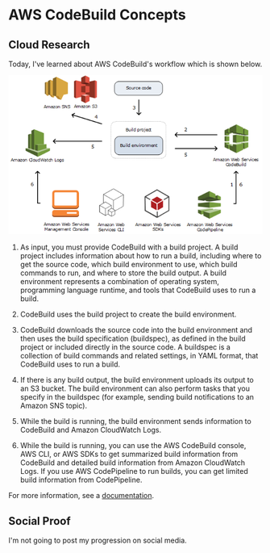 # AWS CodeBuild Concepts
## Cloud Research
Today, I've learned about AWS CodeBuild's workflow which is shown below.
<div align="center"><img src="01-codebuild-workflow.png" alt="" /></div>

1. As input, you must provide CodeBuild with a build project. A build project includes information about how to run a build, including where to get the source code, which build environment to use, which build commands to run, and where to store the build output. A build environment represents a combination of operating system, programming language runtime, and tools that CodeBuild uses to run a build.

2. CodeBuild uses the build project to create the build environment.

3. CodeBuild downloads the source code into the build environment and then uses the build specification (buildspec), as defined in the build project or included directly in the source code. A buildspec is a collection of build commands and related settings, in YAML format, that CodeBuild uses to run a build.

4. If there is any build output, the build environment uploads its output to an S3 bucket. The build environment can also perform tasks that you specify in the buildspec (for example, sending build notifications to an Amazon SNS topic).

5. While the build is running, the build environment sends information to CodeBuild and Amazon CloudWatch Logs.

6. While the build is running, you can use the AWS CodeBuild console, AWS CLI, or AWS SDKs to get summarized build information from CodeBuild and detailed build information from Amazon CloudWatch Logs. If you use AWS CodePipeline to run builds, you can get limited build information from CodePipeline.

For more information, see a [documentation](https://docs.aws.amazon.com/codebuild/latest/userguide/concepts.html).

## Social Proof
I'm not going to post my progression on social media.
